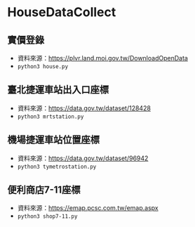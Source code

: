 # HouseDataCollect

## 實價登錄
- 資料來源：https://plvr.land.moi.gov.tw/DownloadOpenData
- `python3 house.py`


## 臺北捷運車站出入口座標
- 資料來源：https://data.gov.tw/dataset/128428
- `python3 mrtstation.py`


## 機場捷運車站位置座標
- 資料來源：https://data.gov.tw/dataset/96942
- `python3 tymetrostation.py`

## 便利商店7-11座標
- 資料來源：https://emap.pcsc.com.tw/emap.aspx
- `python3 shop7-11.py`